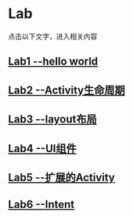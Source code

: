 # Lab
点击以下文字，进入相关内容  
## [Lab1 --hello world](https://github.com/Sev7nzy/Lab/tree/master/Lab1)     
## [Lab2 --Activity生命周期](https://github.com/Sev7nzy/Lab/tree/master/Lab2)  
## [Lab3 --layout布局](https://github.com/Sev7nzy/Lab/tree/master/Lab3)
## [Lab4 --UI组件](https://github.com/Sev7nzy/Lab/tree/master/Lab4)  
## [Lab5 --扩展的Activity](https://github.com/Sev7nzy/Lab/tree/master/Lab5)
## [Lab6 --Intent](https://github.com/Sev7nzy/Lab/tree/master/Lab6)
